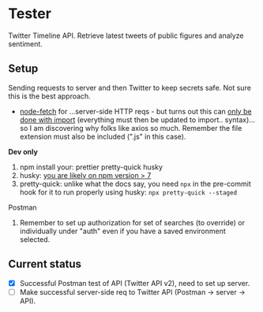 # Tester

Twitter Timeline API.
Retrieve latest tweets of public figures and analyze sentiment.

## Setup

Sending requests to server and then Twitter to keep secrets safe. Not sure this is the best approach.

- [node-fetch](https://github.com/node-fetch/node-fetch/tree/2.x#readme) for ...server-side HTTP reqs - but turns out this can [only be done with import](https://stackoverflow.com/questions/69081410/error-err-require-esm-require-of-es-module-not-supported) (everything must then be updated to import.. syntax)... so I am discovering why folks like axios so much. Remember the file extension must also be included (".js" in this case).

**Dev only**

1. npm install your: prettier pretty-quick husky
2. husky: [you are likely on npm version > 7](https://dev.to/maithanhdanh/configuration-for-husky-pre-commit-1fo5)
3. pretty-quick: unlike what the docs say, you need `npx` in the pre-commit hook for it to run properly using husky: `npx pretty-quick --staged`

Postman

1. Remember to set up authorization for set of searches (to override) or individually under "auth" even if you have a saved environment selected.

## Current status

- [x] Successful Postman test of API (Twitter API v2), need to set up server.
- [ ] Make successful server-side req to Twitter API (Postman -> server -> API).
